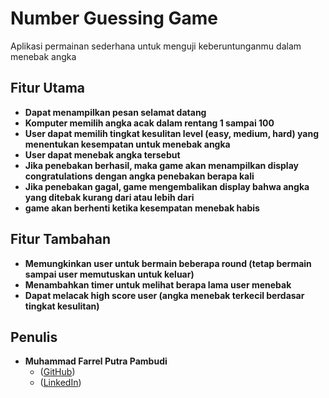 # Number Guessing Game
Aplikasi permainan sederhana untuk menguji keberuntunganmu dalam menebak angka

## Fitur Utama
- **Dapat menampilkan pesan selamat datang**
- **Komputer memilih angka acak dalam rentang 1 sampai 100**
- **User dapat memilih tingkat kesulitan level (easy, medium, hard) yang menentukan kesempatan untuk menebak angka**
- **User dapat menebak angka tersebut**
- **Jika penebakan berhasil, maka game akan menampilkan display congratulations dengan angka penebakan berapa kali**
- **Jika penebakan gagal, game mengembalikan display bahwa angka yang ditebak kurang dari atau lebih dari**
- **game akan berhenti ketika kesempatan menebak habis**

## Fitur Tambahan
- **Memungkinkan user untuk bermain beberapa round (tetap bermain sampai user memutuskan untuk keluar)**
- **Menambahkan timer untuk melihat berapa lama user menebak**
- **Dapat melacak high score user (angka menebak terkecil berdasar tingkat kesulitan)**

## Penulis
- **Muhammad Farrel Putra Pambudi**
    - ([GitHub](https://github.com/MuhammadFarrel4148))
    - ([LinkedIn](https://www.linkedin.com/in/farrelputrapambudi))
